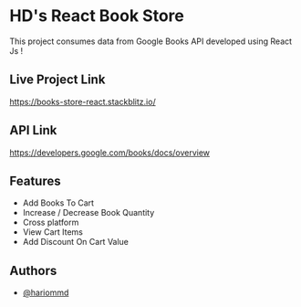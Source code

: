 # HD's React Book Store

This project consumes data from Google Books API developed using React Js !

## Live Project Link

https://books-store-react.stackblitz.io/

## API Link

https://developers.google.com/books/docs/overview

## Features

- Add Books To Cart
- Increase / Decrease Book Quantity
- Cross platform
- View Cart Items
- Add Discount On Cart Value

## Authors

- [@hariommd](https://github.com/hariommd)
